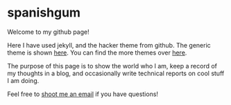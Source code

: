 # spanishgum

Welcome to my github page!

Here I have used jekyll, and the hacker theme from github. The generic theme is shown [here](http://pages-themes.github.io/hacker). You can find the more themes over [here](https://github.com/pages-themes/).

The purpose of this page is to show the world who I am, keep a record of my thoughts in a blog, and occasionally write technical reports on cool stuff I am doing.

Feel free to [shoot me an email](mailto:spanishgum@gmail.com) if you have questions!
